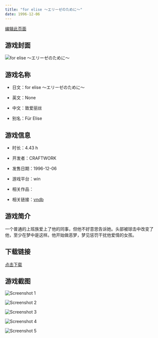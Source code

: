 ```yaml
---
title: "for elise ～エリーゼのために～"
date: 1996-12-06
---
```

[编辑此页面](https://github.com/ACG-3/ADV3-source/blob/main/source/_posts/games/for%20elise%20%EF%BD%9E%E3%82%A8%E3%83%AA%E3%83%BC%E3%82%BC%E3%81%AE%E3%81%9F%E3%82%81%E3%81%AB%EF%BD%9E.md)

## 游戏封面

![for elise ～エリーゼのために～](https%3A//pan.timero.xyz/onedrive/img_lib_001/for%20elise%20%EF%BD%9E%E3%82%A8%E3%83%AA%E3%83%BC%E3%82%BC%E3%81%AE%E3%81%9F%E3%82%81%E3%81%AB%EF%BD%9E_cover.avif)


## 游戏名称

- 日文：for elise ～エリーゼのために～
- 英文：None
- 中文：致爱丽丝

- 别名：Für Elise


## 游戏信息

- 时长：4.43 h
- 开发者：CRAFTWORK
- 发售日期：1996-12-06
- 游戏平台：win
- 相关作品：

- 相关链接：[vndb](https://vndb.org/v1863)


## 游戏简介

一个普通的上班族爱上了他的同事，但他不好意思告诉她。头部被球击中改变了他，至少在梦中是这样。他开始做恶梦，梦见惩罚干扰他爱情的女孩。




## 下载链接

[点击下载](https://pan.timero.xyz/onedrive/adv_lib_001/for%20elise%20%EF%BD%9E%E3%82%A8%E3%83%AA%E3%83%BC%E3%82%BC%E3%81%AE%E3%81%9F%E3%82%81%E3%81%AB%EF%BD%9E)


## 游戏截图


![Screenshot 1](https%3A//pan.timero.xyz/onedrive/img_lib_001/for%20elise%20%EF%BD%9E%E3%82%A8%E3%83%AA%E3%83%BC%E3%82%BC%E3%81%AE%E3%81%9F%E3%82%81%E3%81%AB%EF%BD%9E_Screenshot_1.avif)

![Screenshot 2](https%3A//pan.timero.xyz/onedrive/img_lib_001/for%20elise%20%EF%BD%9E%E3%82%A8%E3%83%AA%E3%83%BC%E3%82%BC%E3%81%AE%E3%81%9F%E3%82%81%E3%81%AB%EF%BD%9E_Screenshot_2.avif)

![Screenshot 3](https%3A//pan.timero.xyz/onedrive/img_lib_001/for%20elise%20%EF%BD%9E%E3%82%A8%E3%83%AA%E3%83%BC%E3%82%BC%E3%81%AE%E3%81%9F%E3%82%81%E3%81%AB%EF%BD%9E_Screenshot_3.avif)

![Screenshot 4](https%3A//pan.timero.xyz/onedrive/img_lib_001/for%20elise%20%EF%BD%9E%E3%82%A8%E3%83%AA%E3%83%BC%E3%82%BC%E3%81%AE%E3%81%9F%E3%82%81%E3%81%AB%EF%BD%9E_Screenshot_4.avif)

![Screenshot 5](https%3A//pan.timero.xyz/onedrive/img_lib_001/for%20elise%20%EF%BD%9E%E3%82%A8%E3%83%AA%E3%83%BC%E3%82%BC%E3%81%AE%E3%81%9F%E3%82%81%E3%81%AB%EF%BD%9E_Screenshot_5.avif)


